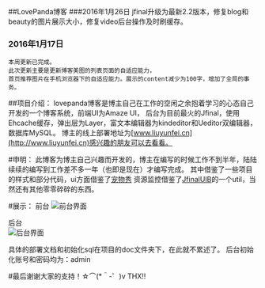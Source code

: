 ##LovePanda博客
###2016年1月26日
    jfinal升级为最新2.2版本，修复blog和beauty的图片展示大小，修复video后台操作及时刷缓存。
###	2016年1月17日
	本周更新已完成。
	此次更新主要是更新博客美图的列表页面的自适应能力，
	首页推荐图片在手机浏览器下的自适应能力。展示的content减少为100字，增加了全局的事务。
	
##项目介绍：
  lovepanda博客是博主自己在工作的空闲之余抱着学习的心态自己开发的一个博客系统，前端UI为Amaze UI，
后台为目前最火的Jfinal，使用Ehcache缓存，弹出层为Layer，富文本编辑器为kindeditor和Ueditor双编辑器，数据库MySQL。
博主的线上部署地址为[www.liuyunfei.cn](http://www.liuyunfei.cn)感兴趣的朋友可以去看看。
	
#申明：
  此博客为博主自己兴趣而开发的，博主在编写的时候工作不到半年，陆陆续续的编写到工作差不多一年（也即是现在）才编写完成。
其中借鉴了一些项目的样式和部分代码，ui方面借鉴了[宠物秀](http://www.petshow.cc/)
	资源监控借鉴了[JfinalUIB](http://git.oschina.net/dongcb678/JfinalUIB)的一个util，当然还有其他零零碎碎的东西。
	
#展示：
前台
![前台界面](http://www.liuyunfei.cn/attached/image/20160117/20160117181437_392.png)

后台	
![后台界面](http://www.liuyunfei.cn/attached/image/20160117/20160117174642_976.png)

具体的部署文档和初始化sql在项目的doc文件夹下，在此就不累述了。
后台初始化账号和密码均为：admin

#最后谢谢大家的支持！☆⌒(*＾-゜)v THX!!
